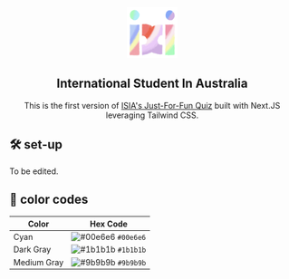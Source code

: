 <p align="center">
  <img src="assets/logo-loading.png" alt="Icon" width="90" height="90">
</p>
<h2 align="center">
  <strong>International Student In Australia</strong>
</h2>

<p align="center">This is the first version of <a href="https://isia.vercel/app">ISIA's Just-For-Fun Quiz</a> built with Next.JS leveraging Tailwind CSS.</p>

## 🛠️ set-up

To be edited.

## 🎨 color codes

| Color       | Hex Code                                                                  |
| ----------- | ------------------------------------------------------------------------- |
| Cyan        | ![#00e6e6](https://via.placeholder.com/15/00e6e6/000000?text=+) `#00e6e6` |
| Dark Gray   | ![#1b1b1b](https://via.placeholder.com/15/1b1b1b/000000?text=+) `#1b1b1b` |
| Medium Gray | ![#9b9b9b](https://via.placeholder.com/15/9b9b9b/000000?text=+) `#9b9b9b` |
